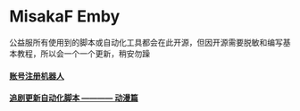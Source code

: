 # MisakaF Emby

公益服所有使用到的脚本或自动化工具都会在此开源，但因开源需要脱敏和编写基本教程，所以会一个一个更新，稍安勿躁


#### [账号注册机器人](https://github.com/MisakaF0406/MisakaF_Emby/blob/main/create/%E8%B4%A6%E5%8F%B7%E6%B3%A8%E5%86%8C.md)



#### [追剧更新自动化脚本 ———— 动漫篇](https://github.com/MisakaF0406/MisakaF_Emby/blob/main/tvshows/anime/%E5%8A%A8%E6%BC%AB%E7%AF%87.md)


